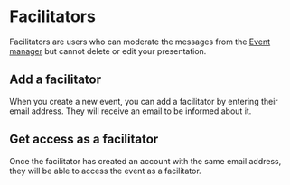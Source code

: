 # Facilitators

Facilitators are users who can moderate the messages from the [Event manager](/usage/manager.md) but cannot delete or edit your presentation.

## Add a facilitator

When you create a new event, you can add a facilitator by entering their email address. They will receive an email to be informed about it.

## Get access as a facilitator

Once the facilitator has created an account with the same email address, they will be able to access the event as a facilitator.
